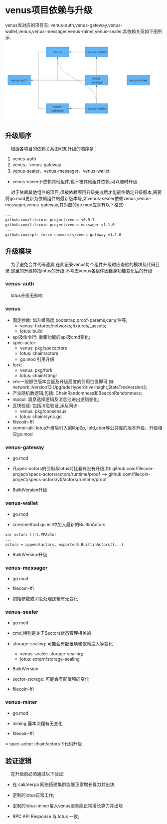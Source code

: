 # venus项目依赖与升级

venus库对应的项目有: venus-auth,venus-gateway,venus-wallet,venus,venus-messager,venus-miner,venus-sealer.其依赖关系如下图所示:
![venus-components](../../.vuepress/public/venus-components.png)

## 升级顺序
&ensp;&ensp; 根据各项目的依赖关系图可知升级的顺序是：
1. venus-auth
2. venus，venus-gateway
3. venus-sealer，venus-messager，venus-wallet
* venus-miner不依赖其他组件,也不被其他组件依赖,可以随时升级.

&ensp;&ensp; 对于依赖其他组件的项目,须被依赖项目升级完成后才能最终确定升级版本,需要将go.mod更新为依赖组件的最新版本号,如venus-sealer依赖venus,venus-messager,venus-gateway,其对应的go.mod应具有以下格式:

```
...
github.com/filecoin-project/venus v0.9.7
github.com/filecoin-project/venus-messager v1.1.0
...
github.com/ipfs-force-community/venus-gateway v1.1.0
```

## 升级模块

&ensp;&ensp; 为了避免合并代码遗漏,在此记录venus每个组件升级时应查验的模块及代码目录.这里的升级特指lotus的升级,不考虑venus各组件因自身功能变化后的升级.

### venus-auth
&ensp;&ensp; lotus升级无影响

### venus

- 固定参数: 如升级高度,bootstrap,proof-params,car文件等;
    * venus: fixtures/networks;fixtures/_assets;
    * lotus: build
- api及命令行: 重要功能的api及cmd变化;
- spec-actor:
    * venus: pkg/specactors
    * lotus: chain/actors
    * go.mod 引用升级
- fork:
    * venus: pkg/fork
    * lotus: chain/stmgr
- vm:一般抓住版本变量及升级高度的引用位置即可,如: network::Version13,UpgradeHyperdriveHeight,StateTreeVersion3;
- 产生随机数逻辑,包括: ChainRandomness和BeaconRandomness;
- mpool: 消息选择逻辑及消息池进出逻辑变化;
- 区块验证: 包括消息验证,涉及同步;
    - venus: pkg/consensus
    - lotus: chain/sync.go
- filecoin-ffi
- comm-util: lotus升级后引入的libp2p, ipld,cbor等公共库的版本升级，升级相应go.mod
### venus-gateway

- go.mod

- 凡spec-actors的引用与lotus对比看有没有升级,如: github.com/filecoin-project/specs-actors/actors/runtime/proof --> github.com/filecoin-project/specs-actors/v5/actors/runtime/proof

- BuildVersion升级

### venus-wallet

- go.mod

- core/method.go init中加入最新的BuiltinActors
```
var actors []rt.VMActor
...
actors = append(actors, exported5.BuiltinActors()...)
```

- BuildVersion升级


### venus-messager

- go.mod

- filecoin-ffi

- 初始参数或消息处理逻辑有无变化


### venus-sealer

- go.mod

- cmd,特别是关于Sectors状态管理相关的

- storage-sealing: 可能会有配置项和依赖注入等变化
    * venus-sealer: storage-sealing;
    * lotus: extern/storage-sealing

- BuildVersion

- sector-storage: 可能会有配置项的变化

- filecoin-ffi

### venus-miner

- go.mod

- mining 基本流程有无变化

- filecoin-ffi

= spec-actor: chain/actors下代码升级

## 验证逻辑

&ensp;&ensp; 在升级前必须通过以下验证:

- 在 cali/nerpa 网络搭建集群能够正常增长算力并出块;

- 定制的lotus正常工作;

- 定制的lotus-miner接入venus服务能正常增长算力并出块

- RPC API Response 与 lotus 一致;
